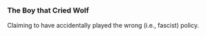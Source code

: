 ### The Boy that Cried Wolf

Claiming to have accidentally played the wrong (i.e., fascist) policy.

